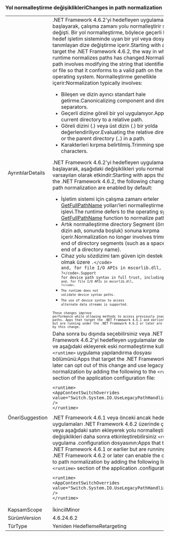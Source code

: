 ### <a name="changes-in-path-normalization"></a><span data-ttu-id="c07d6-101">Yol normalleştirme değişiklikleri</span><span class="sxs-lookup"><span data-stu-id="c07d6-101">Changes in path normalization</span></span>

|   |   |
|---|---|
|<span data-ttu-id="c07d6-102">Ayrıntılar</span><span class="sxs-lookup"><span data-stu-id="c07d6-102">Details</span></span>|<span data-ttu-id="c07d6-103">.NET Framework 4.6.2'yi hedefleyen uygulamalar ile başlayarak, çalışma zamanı yolu normalleştirir şekilde değişti. Bir yol normalleştirme, böylece geçerli bir yol hedef işletim sisteminde uyan bir yol veya dosya tanımlayan dize değiştirme içerir.</span><span class="sxs-lookup"><span data-stu-id="c07d6-103">Starting with apps that target the .NET Framework 4.6.2, the way in which the runtime normalizes paths has changed.Normalizing a path involves modifying the string that identifies a path or file so that it conforms to a valid path on the target operating system.</span></span> <span data-ttu-id="c07d6-104">Normalleştirme genellikle içerir:</span><span class="sxs-lookup"><span data-stu-id="c07d6-104">Normalization typically involves:</span></span><ul><li><span data-ttu-id="c07d6-105">Bileşen ve dizin ayırıcı standart hale getirme.</span><span class="sxs-lookup"><span data-stu-id="c07d6-105">Canonicalizing component and directory separators.</span></span></li><li><span data-ttu-id="c07d6-106">Geçerli dizine göreli bir yol uygulanıyor.</span><span class="sxs-lookup"><span data-stu-id="c07d6-106">Applying the current directory to a relative path.</span></span></li><li><span data-ttu-id="c07d6-107">Göreli dizini (.) veya üst dizin (.) bir yolda değerlendiriliyor.</span><span class="sxs-lookup"><span data-stu-id="c07d6-107">Evaluating the relative directory (.) or the parent directory (..) in a path.</span></span></li><li><span data-ttu-id="c07d6-108">Karakterleri kırpma belirtilmiş.</span><span class="sxs-lookup"><span data-stu-id="c07d6-108">Trimming specified characters.</span></span></li></ul><span data-ttu-id="c07d6-109">.NET Framework 4.6.2'yi hedefleyen uygulamalar ile başlayarak, aşağıdaki değişiklikleri yolu normalleştirme varsayılan olarak etkindir:</span><span class="sxs-lookup"><span data-stu-id="c07d6-109">Starting with apps that target the .NET Framework 4.6.2, the following changes in path normalization are enabled by default:</span></span><ul><li><span data-ttu-id="c07d6-110">İşletim sistemi için çalışma zamanı erteler [GetFullPathName](https://msdn.microsoft.com/library/windows/desktop/aa364963(v=vs.85).aspx) yolları'leri normalleştirmek için işlevi.</span><span class="sxs-lookup"><span data-stu-id="c07d6-110">The runtime defers to the operating system's [GetFullPathName](https://msdn.microsoft.com/library/windows/desktop/aa364963(v=vs.85).aspx) function to normalize paths.</span></span></li><li><span data-ttu-id="c07d6-111">Artık normalleştirme directory Segment (örneğin, bir dizin adı, sonunda boşluk) sonuna kırpma içerir.</span><span class="sxs-lookup"><span data-stu-id="c07d6-111">Normalization no longer involves trimming the end of directory segments (such as a space at the end of a directory name).</span></span></li><li><span data-ttu-id="c07d6-112">Cihaz yolu sözdizimi tam güven için destek dahil olmak üzere <code>\.&lt;/code&gt; and, for file I/O APIs in mscorlib.dll, <code>\?&lt;/code&gt;.</span><span class="sxs-lookup"><span data-stu-id="c07d6-112">Support for device path syntax in full trust, including <code>\.&lt;/code&gt; and, for file I/O APIs in mscorlib.dll, <code>\?&lt;/code&gt;.</span></span></li><li>The runtime does not validate device syntax paths.</li><li>The use of device syntax to access alternate data streams is supported.</li></ul>These changes improve performance while allowing methods to access previously inaccessible paths. Apps that target the .NET Framework 4.6.1 and earlier versions but are running under the .NET Framework 4.6.2 or later are unaffected by this change.|
|<span data-ttu-id="c07d6-113">Öneri</span><span class="sxs-lookup"><span data-stu-id="c07d6-113">Suggestion</span></span>|<span data-ttu-id="c07d6-114">Daha sonra bu dışında seçebilirsiniz veya .NET Framework 4.6.2'yi hedefleyen uygulamalar değiştirin ve aşağıdaki ekleyerek eski normalleştirme kullanın <code>&lt;runtime&gt;</code> uygulama yapılandırma dosyası bölümünü:</span><span class="sxs-lookup"><span data-stu-id="c07d6-114">Apps that target the .NET Framework 4.6.2 or later can opt out of this change and use legacy normalization by adding the following to the <code>&lt;runtime&gt;</code> section of the application configuration file:</span></span><pre><code class="lang-xml">&lt;runtime&gt;&#13;&#10;&lt;AppContextSwitchOverrides value=&quot;Switch.System.IO.UseLegacyPathHandling=true&quot; /&gt;&#13;&#10;&lt;/runtime&gt;&#13;&#10;</code></pre><span data-ttu-id="c07d6-115">.NET Framework 4.6.1 veya önceki ancak hedefleyen uygulamaları .NET Framework 4.6.2 üzerinde çalışıyor veya aşağıdaki satırı ekleyerek yolu normalleştirme değişiklikleri daha sonra etkinleştirebilirsiniz <code>&lt;runtime&gt;</code> uygulama .configuration dosyasının:</span><span class="sxs-lookup"><span data-stu-id="c07d6-115">Apps that target the .NET Framework 4.6.1 or earlier but are running on the .NET Framework 4.6.2 or later can enable the changes to path normalization by adding the following line to the <code>&lt;runtime&gt;</code> section of the application .configuration file:</span></span><pre><code class="lang-xml">&lt;runtime&gt;&#13;&#10;&lt;AppContextSwitchOverrides value=&quot;Switch.System.IO.UseLegacyPathHandling=false&quot; /&gt;&#13;&#10;&lt;/runtime&gt;&#13;&#10;</code></pre>|
|<span data-ttu-id="c07d6-116">Kapsam</span><span class="sxs-lookup"><span data-stu-id="c07d6-116">Scope</span></span>|<span data-ttu-id="c07d6-117">İkincil</span><span class="sxs-lookup"><span data-stu-id="c07d6-117">Minor</span></span>|
|<span data-ttu-id="c07d6-118">Sürüm</span><span class="sxs-lookup"><span data-stu-id="c07d6-118">Version</span></span>|<span data-ttu-id="c07d6-119">4.6.2</span><span class="sxs-lookup"><span data-stu-id="c07d6-119">4.6.2</span></span>|
|<span data-ttu-id="c07d6-120">Tür</span><span class="sxs-lookup"><span data-stu-id="c07d6-120">Type</span></span>|<span data-ttu-id="c07d6-121">Yeniden Hedefleme</span><span class="sxs-lookup"><span data-stu-id="c07d6-121">Retargeting</span></span>|

